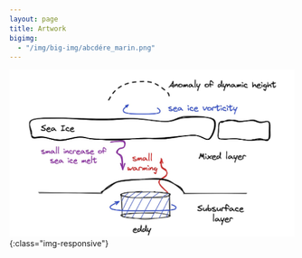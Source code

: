 ```yaml
---
layout: page
title: Artwork
bigimg:
  - "/img/big-img/abcdére_marin.png"
---
```


![](/img/big-img/schematic.png){:class="img-responsive"}
